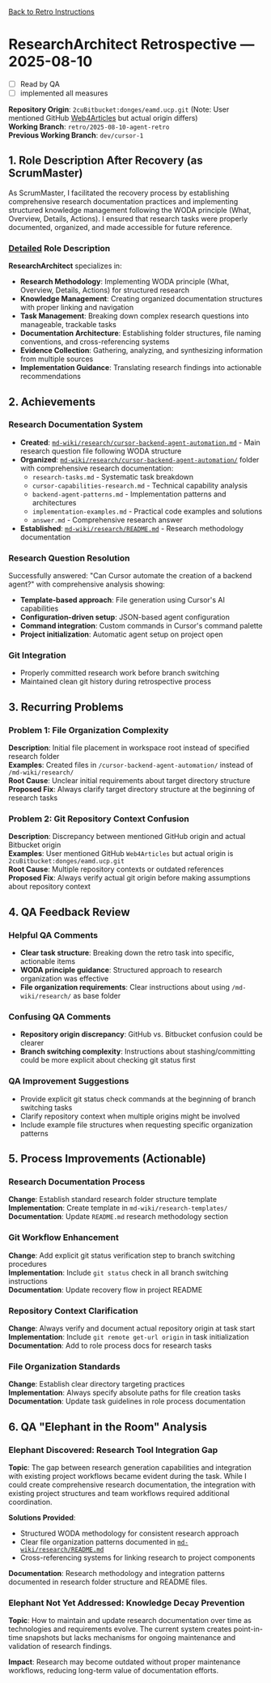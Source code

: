 <!--
SPDX-License-Identifier: AGPL-3.0-only + AI-GPL-Addendum
Copyright (c) 2025 The Web4Articles Authors
Copyleft: See AGPLv3 (./LICENSE) and AI-GPL Addendum (./AI-GPL.md)
Backlinks: /LICENSE , /AI-GPL.md
Use of `scrum.pmo` roles/process docs with AI is subject to AI-GPL copyleft unless dual-licensed.
-->

[Back to Retro Instructions](./01.retro-instructions.what.md)

# ResearchArchitect Retrospective — 2025-08-10

- [ ] Read by QA
- [ ] implemented all measures

**Repository Origin**: `2cuBitbucket:donges/eamd.ucp.git` (Note: User mentioned GitHub [Web4Articles](https://github.com/Cerulean-Circle-GmbH/Web4Articles) but actual origin differs)  
**Working Branch**: `retro/2025-08-10-agent-retro`  
**Previous Working Branch**: `dev/cursor-1`

## 1. Role Description After Recovery (as ScrumMaster)

As ScrumMaster, I facilitated the recovery process by establishing comprehensive research documentation practices and implementing structured knowledge management following the WODA principle (What, Overview, Details, Actions). I ensured that research tasks were properly documented, organized, and made accessible for future reference.

### [Detailed](./answer.ResearchArchitect.md#typo:Settiles) Role Description

**ResearchArchitect** specializes in:
- **Research Methodology**: Implementing WODA principle (What, Overview, Details, Actions) for structured research
- **Knowledge Management**: Creating organized documentation structures with proper linking and navigation
- **Task Management**: Breaking down complex research questions into manageable, trackable tasks
- **Documentation Architecture**: Establishing folder structures, file naming conventions, and cross-referencing systems
- **Evidence Collection**: Gathering, analyzing, and synthesizing information from multiple sources
- **Implementation Guidance**: Translating research findings into actionable recommendations

## 2. Achievements

### Research Documentation System
- **Created**: [`md-wiki/research/cursor-backend-agent-automation.md`](../../../research/cursor-backend-agent-automation.md) - Main research question file following WODA structure
- **Organized**: [`md-wiki/research/cursor-backend-agent-automation/`](../../../research/cursor-backend-agent-automation/) folder with comprehensive research documentation:
  - `research-tasks.md` - Systematic task breakdown
  - `cursor-capabilities-research.md` - Technical capability analysis  
  - `backend-agent-patterns.md` - Implementation patterns and architectures
  - `implementation-examples.md` - Practical code examples and solutions
  - `answer.md` - Comprehensive research answer
- **Established**: [`md-wiki/research/README.md`](../../../research/README.md) - Research methodology documentation

### Research Question Resolution
Successfully answered: "Can Cursor automate the creation of a backend agent?" with comprehensive analysis showing:
- **Template-based approach**: File generation using Cursor's AI capabilities
- **Configuration-driven setup**: JSON-based agent configuration
- **Command integration**: Custom commands in Cursor's command palette
- **Project initialization**: Automatic agent setup on project open

### Git Integration
- Properly committed research work before branch switching
- Maintained clean git history during retrospective process

## 3. Recurring Problems

### Problem 1: File Organization Complexity
**Description**: Initial file placement in workspace root instead of specified research folder  
**Examples**: Created files in `/cursor-backend-agent-automation/` instead of `/md-wiki/research/`  
**Root Cause**: Unclear initial requirements about target directory structure  
**Proposed Fix**: Always clarify target directory structure at the beginning of research tasks

### Problem 2: Git Repository Context Confusion  
**Description**: Discrepancy between mentioned GitHub origin and actual Bitbucket origin  
**Examples**: User mentioned GitHub `Web4Articles` but actual origin is `2cuBitbucket:donges/eamd.ucp.git`  
**Root Cause**: Multiple repository contexts or outdated references  
**Proposed Fix**: Always verify actual git origin before making assumptions about repository context

## 4. QA Feedback Review

### Helpful QA Comments
- **Clear task structure**: Breaking down the retro task into specific, actionable items
- **WODA principle guidance**: Structured approach to research organization was effective
- **File organization requirements**: Clear instructions about using `/md-wiki/research/` as base folder

### Confusing QA Comments
- **Repository origin discrepancy**: GitHub vs. Bitbucket confusion could be clearer
- **Branch switching complexity**: Instructions about stashing/committing could be more explicit about checking git status first

### QA Improvement Suggestions
- Provide explicit git status check commands at the beginning of branch switching tasks
- Clarify repository context when multiple origins might be involved
- Include example file structures when requesting specific organization patterns

## 5. Process Improvements (Actionable)

### Research Documentation Process
**Change**: Establish standard research folder structure template  
**Implementation**: Create template in `md-wiki/research-templates/`  
**Documentation**: Update `README.md` research methodology section

### Git Workflow Enhancement
**Change**: Add explicit git status verification step to branch switching procedures  
**Implementation**: Include `git status` check in all branch switching instructions  
**Documentation**: Update recovery flow in project README

### Repository Context Clarification
**Change**: Always verify and document actual repository origin at task start  
**Implementation**: Include `git remote get-url origin` in task initialization  
**Documentation**: Add to role process docs for research tasks

### File Organization Standards
**Change**: Establish clear directory targeting practices  
**Implementation**: Always specify absolute paths for file creation tasks  
**Documentation**: Update task guidelines in role process documentation

## 6. QA "Elephant in the Room" Analysis

### Elephant Discovered: Research Tool Integration Gap
**Topic**: The gap between research generation capabilities and integration with existing project workflows became evident during the task. While I could create comprehensive research documentation, the integration with existing project structures and team workflows required additional coordination.

**Solutions Provided**: 
- Structured WODA methodology for consistent research approach
- Clear file organization patterns documented in [`md-wiki/research/README.md`](../../../research/README.md)
- Cross-referencing systems for linking research to project components

**Documentation**: Research methodology and integration patterns documented in research folder structure and README files.

### Elephant Not Yet Addressed: Knowledge Decay Prevention
**Topic**: How to maintain and update research documentation over time as technologies and requirements evolve. The current system creates point-in-time snapshots but lacks mechanisms for ongoing maintenance and validation of research findings.

**Impact**: Research may become outdated without proper maintenance workflows, reducing long-term value of documentation efforts.
